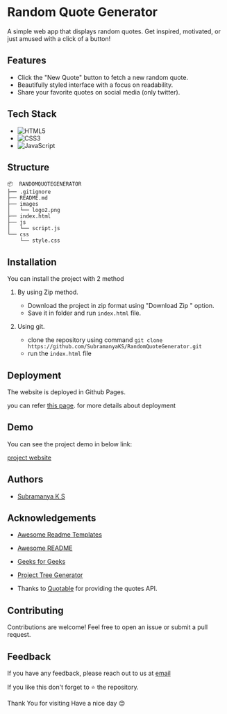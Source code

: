 # Random Quote Generator

A simple web app that displays random quotes. Get inspired, motivated, or just amused with a click of a button!

## Features

- Click the "New Quote" button to fetch a new random quote.
- Beautifully styled interface with a focus on readability.
- Share your favorite quotes on social media (only twitter).

## Tech Stack

* ![HTML5](https://img.shields.io/badge/html5-%23E34F26.svg?style=for-the-badge&logo=html5&logoColor=white)
* ![CSS3](https://img.shields.io/badge/css3-%231572B6.svg?style=for-the-badge&logo=css3&logoColor=white)
* ![JavaScript](https://img.shields.io/badge/javascript-%23323330.svg?style=for-the-badge&logo=javascript&logoColor=%23F7DF1E)


## Structure

```
📦  RANDOMQUOTEGENERATOR    
├── .gitignore
├── README.md
├── images
│   └── logo2.png
├── index.html
├── js
│   └── script.js
└── css
    └── style.css

```

## Installation

You can install the project with 2 method
1. By using  Zip method.

    * Download the project in zip format using "Download Zip " option.
    * Save it in folder and run `index.html` file. 

2. Using git.

    * clone the repository using command ` git clone https://github.com/SubramanyaKS/RandomQuoteGenerator.git `
    * run the `index.html` file
    
## Deployment

The website is deployed in Github Pages.

you can refer [this page](https://pages.github.com/). for more details about deployment 


## Demo

You can see the project demo in  below link:

[project website](https://subramanyaks.github.io/RandomQuoteGenerator/)

## Authors

- [Subramanya K S](https://www.github.com/SubramanyaKS)


## Acknowledgements

 - [Awesome Readme Templates](https://awesomeopensource.com/project/elangosundar/awesome-README-templates)
 - [Awesome README](https://github.com/matiassingers/awesome-readme)
 - [Geeks for Geeks](https://www.geeksforgeeks.org/)
 - [Project Tree Generator](https://woochanleee.github.io/project-tree-generator)
 
- Thanks to [Quotable](https://github.com/lukePeavey/quotable) for providing the quotes API.

## Contributing

Contributions are welcome! Feel free to open an issue or submit a pull request.

## Feedback

If you have any feedback, please reach out to us at [email](connectwithsubbu@gmail.com)

If you like this don't forget to ⭐ the repository.


Thank You for visiting
Have a nice day 😊 